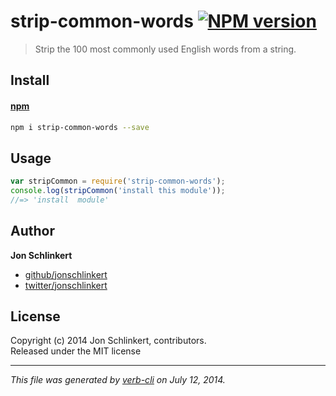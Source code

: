 # strip-common-words [![NPM version](https://badge.fury.io/js/strip-common-words.png)](http://badge.fury.io/js/strip-common-words)

> Strip the 100 most commonly used English words from a string.

## Install
#### [npm](npmjs.org)

```bash
npm i strip-common-words --save
```

## Usage

```js
var stripCommon = require('strip-common-words');
console.log(stripCommon('install this module'));
//=> 'install  module'
```

## Author

**Jon Schlinkert**
 
+ [github/jonschlinkert](https://github.com/jonschlinkert)
+ [twitter/jonschlinkert](http://twitter.com/jonschlinkert) 

## License
Copyright (c) 2014 Jon Schlinkert, contributors.  
Released under the MIT license

***

_This file was generated by [verb-cli](https://github.com/assemble/verb-cli) on July 12, 2014._
